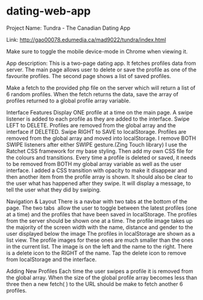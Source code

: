 # dating-web-app

Project Name: Tundra - The Canadian Dating App

Link: http://gao00078.edumedia.ca/mad9022/tundra/index.html

Make sure to toggle the mobile device-mode in Chrome when viewing it.

App description: This is a two-page dating app. It fetches profiles data from server. The main page allows user to delete or save the profile as one of the favourite profiles. The second page shows a list of saved profiles.

Make a fetch to the provided php file on the server which will return a list of 6 random profiles.
When the fetch returns the data, save the array of profiles returned to a global profile array variable.

Interface Features
Display ONE profile at a time on the main page.
A swipe listener is added to each profile as they are added to the interface.
Swipe LEFT to DELETE. Profiles are removed from the global array and the interface if DELETED.
Swipe RIGHT to SAVE to localStorage. Profiles are removed from the global array and moved into localStorage.
I remove BOTH SWIPE listeners after either SWIPE gesture.(Zing Touch library)
I use the Ratchet CSS framework for my base styling. Then add my own CSS file for the colours and transitions.
Every time a profile is deleted or saved, it needs to be removed from BOTH my global array variable as well as the user interface. I added a CSS transition with opacity to make it disappear and then another item from the profile array is shown.
It should also be clear to the user what has happened after they swipe. It will display a message, to tell the user what they did by swiping.

Navigation & Layout
There is a navbar with two tabs at the bottom of the page. The two tabs  allow the user to toggle between the latest profiles (one at a time) and the profiles that have been saved in localStorage.
The profiles from the server should be shown one at a time. The profile image takes up the majority of the screen width with the name, distance and gender to the user displayed below the image
The profiles in localStorage are shown as a list view. The profile images for these ones are much smaller than the ones in the current list. The image is on the left and the name to the right. There is a delete icon to the RIGHT of the name.
Tap the delete icon to remove from localStorage and the interface. 

Adding New Profiles
Each time the user swipes a profile it is removed from the global array. When the size of the global profile array becomes less than three then a new fetch( ) to the URL should be make to fetch another 6 profiles.
